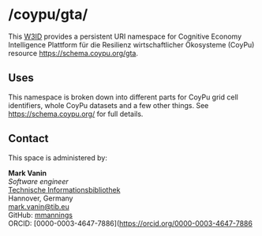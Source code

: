# /coypu/gta/
This [W3ID](https://w3id.org) provides a persistent URI namespace for Cognitive Economy Intelligence Plattform für die Resilienz wirtschaftlicher Ökosysteme (CoyPu) resource <https://schema.coypu.org/gta>.

## Uses
This namespace is broken down into different parts for CoyPu grid cell identifiers, whole CoyPu datasets and a few other things. See <https://schema.coypu.org/> for full details.

## Contact
This space is administered by:  

**Mark Vanin**  
*Software engineer*  
[Technische Informationsbibliothek](https://www.tib.eu)
<br />
Hannover, Germany  
<mark.vanin@tib.eu>
<br />
GitHub: [mmannings](https://github.com/mmannings)
<br />
ORCID: [0000-0003-4647-7886](https://orcid.org/0000-0003-4647-7886
